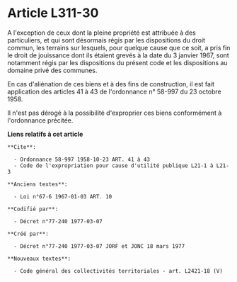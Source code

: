 # Article L311-30

A l'exception de ceux dont la pleine propriété est attribuée à des particuliers, et qui sont désormais régis par les
dispositions du droit commun, les terrains sur lesquels, pour quelque cause que ce soit, a pris fin le droit de jouissance
dont ils étaient grevés à la date du 3 janvier 1967, sont notamment régis par les dispositions du présent code et les
dispositions au domaine privé des communes.

En cas d'aliénation de ces biens et à des fins de construction, il est fait application des articles 41 à 43 de l'ordonnance
n° 58-997 du 23 octobre 1958.

Il n'est pas dérogé à la possibilité d'exproprier ces biens conformément à l'ordonnance précitée.

**Liens relatifs à cet article**

	**Cite**:

	  - Ordonnance 58-997 1958-10-23 ART. 41 à 43
	  - Code de l'expropriation pour cause d'utilité publique L21-1 à L21-3

	**Anciens textes**:

	  - Loi n°67-6 1967-01-03 ART. 10

	**Codifié par**:

	  - Décret n°77-240 1977-03-07

	**Créé par**:

	  - Décret n°77-240 1977-03-07 JORF et JONC 18 mars 1977

	**Nouveaux textes**:

	  - Code général des collectivités territoriales - art. L2421-18 (V)
